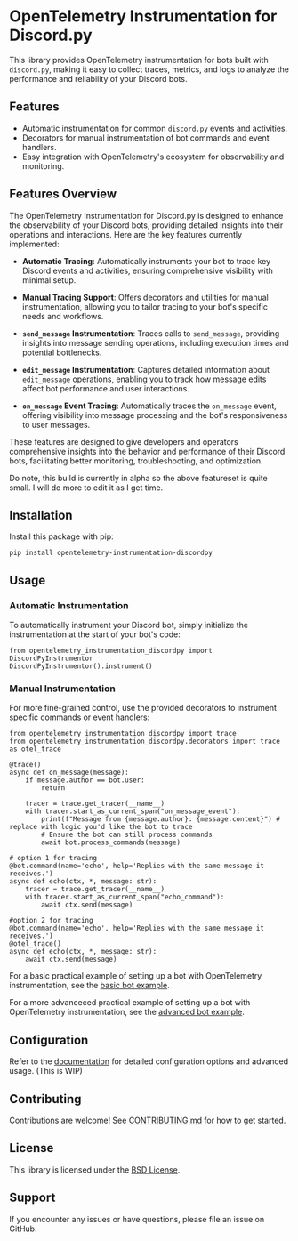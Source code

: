 # OpenTelemetry Instrumentation for Discord.py

This library provides OpenTelemetry instrumentation for bots built with `discord.py`, making it easy to collect traces, metrics, and logs to analyze the performance and reliability of your Discord bots.

## Features

- Automatic instrumentation for common `discord.py` events and activities.
- Decorators for manual instrumentation of bot commands and event handlers.
- Easy integration with OpenTelemetry's ecosystem for observability and monitoring.


## Features Overview

The OpenTelemetry Instrumentation for Discord.py is designed to enhance the observability of your Discord bots, providing detailed insights into their operations and interactions. Here are the key features currently implemented:

- **Automatic Tracing**: Automatically instruments your bot to trace key Discord events and activities, ensuring comprehensive visibility with minimal setup.

- **Manual Tracing Support**: Offers decorators and utilities for manual instrumentation, allowing you to tailor tracing to your bot's specific needs and workflows.

- **`send_message` Instrumentation**: Traces calls to `send_message`, providing insights into message sending operations, including execution times and potential bottlenecks.

- **`edit_message` Instrumentation**: Captures detailed information about `edit_message` operations, enabling you to track how message edits affect bot performance and user interactions.

- **`on_message` Event Tracing**: Automatically traces the `on_message` event, offering visibility into message processing and the bot's responsiveness to user messages.

These features are designed to give developers and operators comprehensive insights into the behavior and performance of their Discord bots, facilitating better monitoring, troubleshooting, and optimization.

Do note, this build is currently in alpha so the above featureset is quite small. I will do more to edit it as I get time. 

## Installation

Install this package with pip:

```
pip install opentelemetry-instrumentation-discordpy
```

## Usage

### Automatic Instrumentation

To automatically instrument your Discord bot, simply initialize the instrumentation at the start of your bot's code:

```
from opentelemetry_instrumentation_discordpy import DiscordPyInstrumentor
DiscordPyInstrumentor().instrument()
```

### Manual Instrumentation

For more fine-grained control, use the provided decorators to instrument specific commands or event handlers:

```
from opentelemetry_instrumentation_discordpy import trace
from opentelemetry_instrumentation_discordpy.decorators import trace as otel_trace

@trace()
async def on_message(message):
    if message.author == bot.user:
        return

    tracer = trace.get_tracer(__name__)
    with tracer.start_as_current_span("on_message_event"):
        print(f"Message from {message.author}: {message.content}") # replace with logic you'd like the bot to trace
        # Ensure the bot can still process commands
        await bot.process_commands(message)

# option 1 for tracing
@bot.command(name='echo', help='Replies with the same message it receives.')
async def echo(ctx, *, message: str):
    tracer = trace.get_tracer(__name__)
    with tracer.start_as_current_span("echo_command"):
        await ctx.send(message)

#option 2 for tracing
@bot.command(name='echo', help='Replies with the same message it receives.')
@otel_trace()
async def echo(ctx, *, message: str):
    await ctx.send(message)
```

For a basic practical example of setting up a bot with OpenTelemetry instrumentation, see the [basic bot example](https://github.com/Idegrity/opentelemetry-instrumentation-discordpy/blob/main/examples/basic_bot.py).

For a more advanceced practical example of setting up a bot with OpenTelemetry instrumentation, see the [advanced bot example](https://github.com/Idegrity/opentelemetry-instrumentation-discordpy/blob/main/examples/advanced_bot.py).

## Configuration

Refer to the [documentation](./docs/usage.md) for detailed configuration options and advanced usage. (This is WIP)

## Contributing

Contributions are welcome! See [CONTRIBUTING.md](https://github.com/Idegrity/opentelemetry-instrumentation-discordpy/blob/main/docs/CONTRIBUTING.md) for how to get started.

## License

This library is licensed under the [BSD License](https://github.com/Idegrity/opentelemetry-instrumentation-discordpy/blob/main/LICENSE).

## Support

If you encounter any issues or have questions, please file an issue on GitHub.
